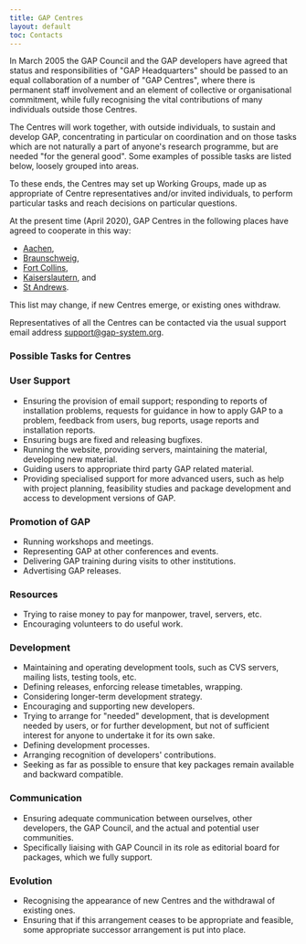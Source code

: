 ```yaml
---
title: GAP Centres
layout: default
toc: Contacts
---
```


In March 2005 the GAP Council and the GAP developers have agreed that
status and responsibilities of "GAP Headquarters" should be passed to
an equal collaboration of a number of "GAP Centres", where there is
permanent staff involvement and an element of collective or
organisational commitment, while fully recognising the vital
contributions of many individuals outside those Centres.

The Centres will work together, with outside individuals, to sustain and
develop GAP, concentrating in particular on coordination and on those
tasks which are not naturally a part of anyone's research programme,
but are needed "for the general good". Some examples of possible tasks
are listed below, loosely grouped into areas.

To these ends, the Centres may set up Working Groups, made up as
appropriate of Centre representatives and/or invited individuals, to
perform particular tasks and reach decisions on particular questions.

At the present time (April 2020), GAP Centres in the following places
have agreed to cooperate in this way:

- [Aachen](http://www.math.rwth-aachen.de/LDFM/),
- [Braunschweig](https://www.tu-braunschweig.de/iaa/),
- [Fort Collins](https://www.math.colostate.edu/~hulpke/CGT/CGT.html),
- [Kaiserslautern](https://math.rptu.de/ags/agag/), and
- [St Andrews](https://www-circa.mcs.st-and.ac.uk/).

This list may change, if new Centres emerge, or existing ones withdraw.

Representatives of all the Centres can be contacted via the usual
support email address <support@gap-system.org>.

### Possible Tasks for Centres

### User Support

- Ensuring the provision of email support; responding to reports of
  installation problems, requests for guidance in how to apply GAP to
  a problem, feedback from users, bug reports, usage reports and
  installation reports.
- Ensuring bugs are fixed and releasing bugfixes.
- Running the website, providing servers, maintaining the material,
  developing new material.
- Guiding users to appropriate third party GAP related material.
- Providing specialised support for more advanced users, such as help
  with project planning, feasibility studies and package development
  and access to development versions of GAP.

### Promotion of GAP

- Running workshops and meetings.
- Representing GAP at other conferences and events.
- Delivering GAP training during visits to other institutions.
- Advertising GAP releases.

### Resources

- Trying to raise money to pay for manpower, travel, servers, etc.
- Encouraging volunteers to do useful work.

### Development

- Maintaining and operating development tools, such as CVS servers,
  mailing lists, testing tools, etc.
- Defining releases, enforcing release timetables, wrapping.
- Considering longer-term development strategy.
- Encouraging and supporting new developers.
- Trying to arrange for "needed" development, that is development
  needed by users, or for further development, but not of sufficient
  interest for anyone to undertake it for its own sake.
- Defining development processes.
- Arranging recognition of developers' contributions.
- Seeking as far as possible to ensure that key packages remain
  available and backward compatible.

### Communication

- Ensuring adequate communication between ourselves, other developers,
  the GAP Council, and the actual and potential user communities.
- Specifically liaising with GAP Council in its role as editorial
  board for packages, which we fully support.

### Evolution

- Recognising the appearance of new Centres and the withdrawal of
  existing ones.
- Ensuring that if this arrangement ceases to be appropriate and
  feasible, some appropriate successor arrangement is put into place.
